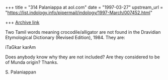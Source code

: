 +++
title = "314 Palaniappa at aol.com"
date = "1997-03-27"
upstream_url = "https://list.indology.info/pipermail/indology/1997-March/007452.html"

+++
[Archive link](https://list.indology.info/pipermail/indology/1997-March/007452.html)

Two Tamil words meaning crocodile/alligator are not found in the Dravidian
Etymological Dictionary (Revised Edition), 1984. They are:

iTaGkar
karAm

Does anybody know why they are not included? Are they considered to be of
Munda origin?  Thanks.


S. Palaniappan 




